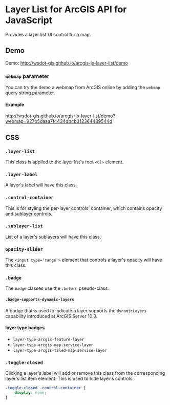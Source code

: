 Layer List for ArcGIS API for JavaScript
=======================================

Provides a layer list UI control for a map.

## Demo ##

Demo: http://wsdot-gis.github.io/arcgis-js-layer-list/demo

### `webmap` parameter ###

You can try the demo a webmap from ArcGIS online by adding the `webmap` query string parameter.

#### Example ####

http://wsdot-gis.github.io/arcgis-js-layer-list/demo?webmap=927b5daaa7f4434db4b312364489544d

## CSS ##

### `.layer-list` ###

This class is applied to the layer list's root `<ul>` element.

### `.layer-label` ###

A layer's label will have this class.

### `.control-container` ###

This is for styling the per-layer controls' container, which contains opacity and sublayer controls.

### `.sublayer-list` ###

List of a layer's sublayers will have this class.

### `opacity-slider` ###

The `<input type='range'>` element that controls a layer's opacity will have this class.


### `.badge` ###

The `badge` classes use the `:before` pseudo-class.

#### `.badge-supports-dynamic-layers` ####

A badge that is used to indicate a layer supports the `dynamicLayers` capability introduced at ArcGIS Server 10.3.

#### layer type badges ####

* `layer-type-arcgis-feature-layer`
* `layer-type-arcgis-map-service-layer`
* `layer-type-arcgis-tiled-map-service-layer`

### `.toggle-closed` ###

Clicking a layer's label will add or remove this class from the corresponding layer's list item element. This is used to hide layer's controls.

```css
.toggle-closed .control-container {
    display: none;
}
```
